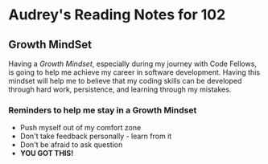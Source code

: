 # Audrey's Reading Notes for 102

  
## Growth MindSet
Having a *Growth Mindset*, especially during my journey with Code Fellows, is going to help me achieve my career in software development. Having this mindset will help me to believe that my coding skills can be developed through hard work, persistence, and learning through my mistakes. 


### Reminders to help me stay in a Growth Mindset
 - Push myself out of my comfort zone
 - Don't take feedback personally - learn from it 
 - Don't be afraid to ask question 
 - **YOU GOT THIS!**
